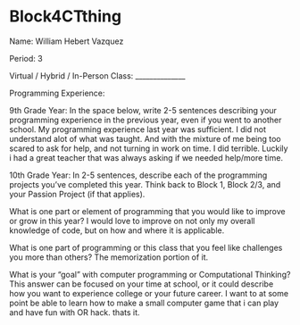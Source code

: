 # Block4CTthing
Name: William Hebert Vazquez


Period: 3


Virtual / Hybrid / In-Person Class: ______________




Programming Experience:


9th Grade Year: In the space below, write 2-5 sentences describing your programming experience in the previous year, even if you went to another school.
My programming experience last year was sufficient. I did not understand alot of what was taught. And with the mixture of me being too scared to ask for help, and not turning in work on time. I did terrible. Luckily i had a great teacher that was always asking if we needed help/more time.





10th Grade Year: In 2-5 sentences, describe each of the programming projects you’ve completed this year.  Think back to Block 1, Block 2/3, and your Passion Project (if that applies).






What is one part or element of programming that you would like to improve or grow in this year?
I would love to improve on not only my overall knowledge of code, but on how and where it is applicable.

What is one part of programming or this class that you feel like challenges you more than others?
The memorization portion of it.


What is your “goal” with computer programming or Computational Thinking?  This answer can be focused on your time at school, or it could describe how you want to experience college or your future career.
I want to at some point be able to learn how to make a small computer game that i can play and have fun with OR hack. thats it.
